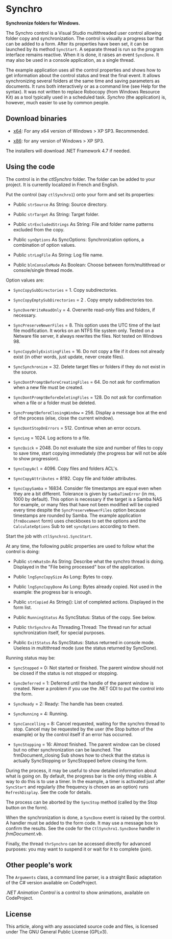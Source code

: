 # Synchro
**Synchronize folders for Windows.**

The Synchro control is a Visual Studio multithreaded user control allowing folder copy and synchronization. 
The control is visually a progress bar that can be added to a form. 
After its properties have been set, it can be launched by its method `SyncStart`. 
A separate thread is run so the program interface remains reactive. 
When it is done, it raises an event `SyncDone`. 
It may also be used in a console application, as a single thread.

The example application uses all the control properties and shows how to get information about the control status and treat the final event. 
It allows synchronizing several folders at the same time and saving parameters as documents. 
It runs both interactively or as a command line (see Help for the syntax). 
It was not written to replace Robocopy (from Windows Resource Kit) as a tool typically used in a scheduled task. 
_Synchro_ (the application) is, however, much easier to use by common people.

## Download binaries

- [x64](https://github.com/EricMarcon/Synchro/releases/download/2.5/64-bit.executable.installer.exe): For any x64 version of Windows > XP SP3. Recommended.

- [x86](https://github.com/EricMarcon/Synchro/releases/download/2.5/32-bit.executable.installer.exe): for any version of Windows > XP SP3.

The installers will download .NET Framework 4.7 if needed.


## Using the code

The control is in the _ctlSynchro_ folder. The folder can be added to your project. It is currently localized in French and English.

Put the control (say `ctlSynchro1`) onto your form and set its properties:

- Public `strSource` As String: Source directory.

- Public `strTarget` As String: Target folder.

- Public `strExcludedStrings` As String: File and folder name patterns excluded from the copy.

- Public `synOptions` As SyncOptions: Synchronization options, a combination of option values.

- Public `strLogFile` As String: Log file name.

- Public `blnConsoleMode` As Boolean: Choose between form/multithread or console/single thread mode.

Option values are:

- `SyncCopySubDirectories` = 1. Copy subdirectories.

- `SyncCopyEmptySubDirectories` = 2 . Copy empty subdirectories too.

- `SyncOverWriteReadOnly` = 4. Overwrite read-only files and folders, if necessary.

- `SyncPreserveNewerFiles` = 8. This option uses the UTC time of the last file modification. It works on an NTFS file system only. Tested on a Netware file server, it always rewrites the files. Not tested on Windows 98.

- `SyncCopyOnlyExistingFiles` = 16. Do not copy a file if it does not already exist (in other words, just update, never create files).

- `SyncSynchronize` = 32. Delete target files or folders if they do not exist in the source.

- `SyncDontPromptBeforeCreatingFiles` = 64. Do not ask for confirmation when a new file must be created.

- `SyncDontPromptBeforeDeletingFiles` = 128. Do not ask for confirmation when a file or a folder must be deleted.

- `SyncPromptBeforeClosingWindow` = 256. Display a message box at the end of the process (else, close the current window).

- `SyncDontStopOnErrors` = 512. Continue when an error occurs.

- `SyncLog` = 1024. Log actions to a file.

- `SyncQuick` = 2048. Do not evaluate the size and number of files to copy to save time, start copying immediately (the progress bar will not be able to show progression).

- `SyncCopyAcl` = 4096. Copy files and folders ACL's.

- `SyncCopyAttributes` = 8192. Copy file and folder attributes.

- `SyncCopySamba` = 16834. Consider file timestamps are equal even when they are a bit different. Tolerance is given by `SambaTimeError` (in ms, 1000 by default). This option is necessary if the target is a Samba NAS for example, or many files that have not been modified will be copied every time despite the `SyncPreserveNewerFiles` option because timestamps are rounded by Samba.
The example application (`frmDocument` form) uses checkboxes to set the options and the `CalculateOptions` Sub to set `syncOptions` according to them.

Start the job with `ctlSynchro1.SyncStart`.

At any time, the following public properties are used to follow what the control is doing:

- Public `strWhatsOn` As String: Describe what the synchro thread is doing. Displayed in the "File being processed" box of the application.

- Public `lngSyncCopySize` As Long: Bytes to copy.

- Public `lngSyncCopyDone` As Long: Bytes already copied. Not used in the example: the progress bar is enough.

- Public `strCopied` As String(): List of completed actions. Displayed in the form list.

- Public `RunningStatus` As SyncStatus: Status of the copy. See below.

- Public `thrSynchro` As Threading.Thread: The thread run for actual synchronization itself, for special purposes.

- Public `ExitStatus` As SyncStatus: Status returned in console mode. Useless in multithread mode (use the status returned by SyncDone).


Running status may be:


- `SyncStopped` = 0: Not started or finished. The parent window should not be closed if the status is not stopped or stopping.

- `SyncDeferred` = 1: Deferred until the handle of the parent window is created. Never a problem if you use the .NET GDI to put the control into the form.

- `SyncReady` = 2: Ready: The handle has been created.

- `SyncRunning` = 4: Running.

- `SyncCancelling` = 8: Cancel requested, waiting for the synchro thread to stop. Cancel may be requested by the user (the Stop button of the example) or by the control itself if an error has occurred.

- `SyncStopping` = 16: Almost finished. The parent window can be closed but no other synchronization can be launched.
The frmDocument_closing Sub shows how to check that the status is actually SyncStopping or SyncStopped before closing the form.

During the process, it may be useful to show detailed information about what is going on. 
By default, the progress bar is the only thing visible. 
A way to do this is to use a timer. 
In the example, a timer is activated just after `SyncStart` and regularly (the frequency is chosen as an option) runs `RefreshDisplay`. See the code for details.

The process can be aborted by the `SyncStop` method (called by the Stop button on the form).

When the synchronization is done, a `SyncDone` event is raised by the control. 
A handler must be added to the form code. 
It may use a message box to confirm the results. 
See the code for the `CtlSynchro1.SyncDone` handler in _frmDocument.vb_.

Finally, the thread `thrSynchro` can be accessed directly for advanced purposes: you may want to suspend it or wait for it to complete (_join_).

## Other people's work

The `Arguments` class, a command line parser, is a straight Basic adaptation of the C# version available on CodeProject.

_.NET Animation Control_ is a control to show animations, available on CodeProject.

## License

This article, along with any associated source code and files, is licensed under The GNU General Public License (GPLv3).

